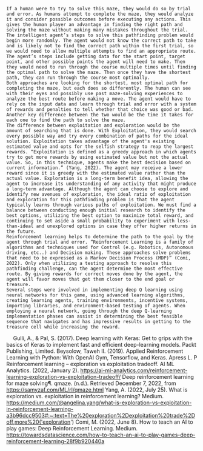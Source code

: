 	If a human were to try to solve this maze, they would do so by trial and error. As humans attempt to complete the maze, they would analyze it and consider possible outcomes before executing any actions. This gives the human player an advantage in finding the right path and solving the maze without making many mistakes throughout the trial. The intelligent agent’s steps to solve this pathfinding problem would begin more randomly. The agent would not know the correct path to take and is likely not to find the correct path within the first trial, so we would need to allow multiple attempts to find an appropriate route. The agent’s steps include getting data for the start point, target point, and other possible points the agent will need to make. Then they would need to run through the course multiple times until finding the optimal path to solve the maze. Then once they have the shortest path, they can run through the course most optimally. 
	Both approaches are looking for the shortest, most optimal path for completing the maze, but each does so differently. The human can see with their eyes and possibly use past maze-solving experiences to analyze the best route before making a move. The agent would have to rely on the input data and learn through trial and error with a system of rewards and penalties to tell whether that choice was good or bad. Another key difference between the two would be the time it takes for each one to find the path to solve the maze. 
	The difference between exploitation and exploration would be the amount of searching that is done. With Exploitation, they would search every possible way and try every combination of paths for the ideal solution. Exploitation takes advantage of the agent's existing estimated value and opts for the selfish strategy to reap the largest rewards. “Exploitation is defined as a greedy approach in which agents try to get more rewards by using estimated value but not the actual value. So, in this technique, agents make the best decision based on current information.” (Yang, 2022). The agent may receive a lower reward since it is greedy with the estimated value rather than the actual value. Exploration is a long-term benefit idea, allowing the agent to increase its understanding of any activity that might produce a long-term advantage. Although the agent can choose to explore and identify new avenues of exploration, the ideal ratio of exploitation and exploration for this pathfinding problem is that the agent typically learns through various paths of exploitation. We must find a balance between conducting enough initial research to identify the best options, utilizing the best option to maximize total reward, and continuing to set aside a small probability to experiment with less-than-ideal and unexplored options in case they offer higher returns in the future.
	Reinforcement learning helps to determine the path to the goal by the agent through trial and error. “Reinforcement Learning is a family of algorithms and techniques used for Control (e.g. Robotics, Autonomous driving, etc..) and Decision making. These approaches solve problems that need to be expressed as a Markov Decision Process (MDP)” (Comi, 2022). Only when utilizing a testing approach to resolve this pathfinding challenge, can the agent determine the most effective route. By giving rewards for correct moves done by the agent, the agent will favor moves that get them closer to the end goal or treasure. 
	Several steps were involved in implementing deep Q learning using neural networks for this game, using advanced learning algorithms, creating learning agents, training environments, incentive systems, importing libraries, and environment-based testing of agents. When employing a neural network, going through the deep Q-learning implementation phases can assist in determining the best feasible sequence that navigates and has impressive results in getting to the treasure cell while increasing the reward.
 
Gulli, A., & Pal, S. (2017). Deep learning with Keras: Get to grips with the basics of Keras to implement fast and efficient deep-learning models. Packt Publishing, Limited.
Beysolow, Taweh II. (2019). Applied Reinforcement Learning with Python: With OpenAI Gym,
Tensorflow, and Keras. Apress L. P
Reinforcement learning – exploration vs exploitation tradeoff. AI ML Analytics. (2022, January 2). https://ai-ml-analytics.com/reinforcement-learning-exploration-vs-exploitation-tradeoff/
Deep reinforcement learning for maze solving¶. qmaze. (n.d.). Retrieved December 7, 2022, from https://samyzaf.com/ML/rl/qmaze.html
Yang, A. (2022, July 25). What is exploration vs. exploitation in reinforcement learning? Medium. https://medium.com/@angelina.yang/what-is-exploration-vs-exploitation-in-reinforcement-learning-a3b96dcc9503#:~:text=The%20exploration%2Dexploitation%20trade%2Doff,more%20('exploration')
Comi, M. (2022, June 8). How to teach an AI to play games: Deep Reinforcement Learning. Medium. https://towardsdatascience.com/how-to-teach-an-ai-to-play-games-deep-reinforcement-learning-28f9b920440a
